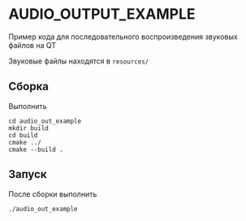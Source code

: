 # AUDIO_OUTPUT_EXAMPLE

Пример кода для последовательного воспроизведения звуковых файлов на QT

Звуковые файлы находятся в `resources/`

## Сборка

Выполнить

```
cd audio_out_example
mkdir build
cd build
cmake ../
cmake --build .
```

## Запуск

После сборки выполнить

```
./audio_out_example
```
